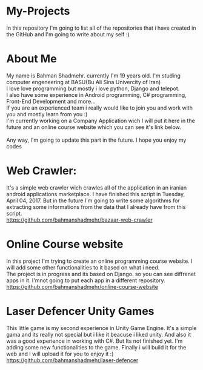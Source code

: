 # My-Projects
In this repository I'm going to list all of the repositories that i have created in the GitHub and I'm going to write about my self :)  
  
# About Me
My name is Bahman Shadmehr. currently I'm 19 years old. I'm studing computer engeneering at BASU(Bu Ali Sina Univercity of Iran)  
I love love programming but mostly i love python, Django and telepot.  
I also have some experience in Android programming, C# programming, Front-End Development and more...  
If you are an experienced team i really would like to join you and work with you and mostly learn from you :)  
I'm currently working on a Company Application wich I will put it here in the future and an online course website which you can see it's link below.  
<br />
Any way, I'm going to update this part in the future. I hope you enjoy my codes  
  
  
# Web Crawler:
It's a simple web crawler wich crawles all of the application in an iranian android applications marketplace. I have finished this script in Tuesday, April 04, 2017. But in the future I'm going to write some algorithms for extracting some informations from the data that I already have from this script.  
https://github.com/bahmanshadmehr/bazaar-web-crawler


# Online Course website
In this project I'm trying to create an online programming course website. I will add some other functionalities to it based on what i need.  
The project is in progress and its based on Django. so you can see diffrenet apps in it. I'mnot going to put each app in a different repository.  
https://github.com/bahmanshadmehr/online-course-website


# Laser Defencer Unity Games
This little game is my second experience in Unity Game Engine. It's a simple gama and its really not special but i like it beacuse i liked unity. And also it was a good experience in working with C#. But Its not finished yet. I'm adding some new functionalities to the game. Finally i will build it for the web and I will upload it for you to enjoy it :)  
https://github.com/bahmanshadmehr/laser-defencer
